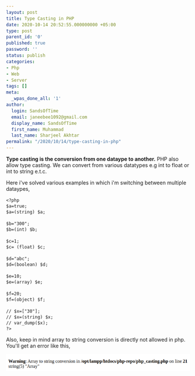 ```yaml
---
layout: post
title: Type Casting in PHP
date: 2020-10-14 20:52:55.000000000 +05:00
type: post
parent_id: '0'
published: true
password: ''
status: publish
categories:
- Php
- Web
- Server
tags: []
meta:
  _wpas_done_all: '1'
author:
  login: SandsOfTime
  email: janeebee1092@gmail.com
  display_name: SandsOfTime
  first_name: Muhammad
  last_name: Sharjeel Akhtar
permalink: "/2020/10/14/type-casting-in-php"
---
```

**Type casting is the conversion from one dataype to another.** PHP also allow type casting. We can convert from various datatypes e.g int to float or int to string e.t.c. 

Here i've solved various examples in which i'm switching between multiple dataypes, 

```
<?php
$a=true;
$a=(string) $a;

$b="300";
$b=(int) $b;

$c=1;
$c= (float) $c;

$d="abc";
$d=(boolean) $d;

$e=10;
$e=(array) $e;

$f=20;
$f=(object) $f;

// $x=["30"];
// $x=(string) $x;
// var_dump($x);
?>
```

Also, keep in mind array to string conversion is directly not allowed in php. You'll get an error like this,

![1](/assets/images/clt/type-casting-in-php/1.png)